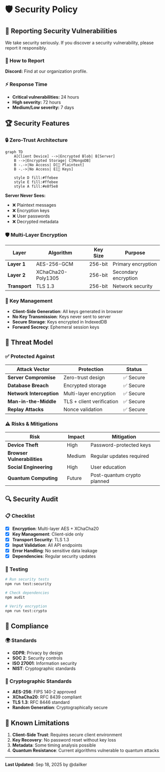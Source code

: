 # 🛡️ Security Policy

## 🔐 Reporting Security Vulnerabilities

We take security seriously. If you discover a security vulnerability, please report it responsibly.

### 📧 How to Report

**Discord:** Find at our organization profile.


### ⚡ Response Time

- **Critical vulnerabilities:** 24 hours
- **High severity:** 72 hours  
- **Medium/Low severity:** 7 days

## 🏆 Security Features

### 🔒 Zero-Trust Architecture

```mermaid
graph TD
    A[Client Device] -->|Encrypted Blob| B[Server]
    B -->|Encrypted Storage| C[MongoDB]
    B -.->|No Access| D[🚫 Plaintext]
    B -.->|No Access| E[🚫 Keys]
    
    style D fill:#ffebee
    style E fill:#ffebee
    style A fill:#e8f5e8
```

**Server Never Sees:**
- ❌ Plaintext messages
- ❌ Encryption keys
- ❌ User passwords
- ❌ Decrypted metadata

### 🛡️ Multi-Layer Encryption

| Layer | Algorithm | Key Size | Purpose |
|-------|-----------|----------|---------|
| **Layer 1** | AES-256-GCM | 256-bit | Primary encryption |
| **Layer 2** | XChaCha20-Poly1305 | 256-bit | Secondary encryption |
| **Transport** | TLS 1.3 | 256-bit | Network security |

### 🔑 Key Management

- **Client-Side Generation**: All keys generated in browser
- **No Key Transmission**: Keys never sent to server
- **Secure Storage**: Keys encrypted in IndexedDB
- **Forward Secrecy**: Ephemeral session keys

## 🚨 Threat Model

### ✅ Protected Against

| Attack Vector | Protection | Status |
|---------------|------------|--------|
| **Server Compromise** | Zero-trust design | ✅ Secure |
| **Database Breach** | Encrypted storage | ✅ Secure |
| **Network Interception** | Multi-layer encryption | ✅ Secure |
| **Man-in-the-Middle** | TLS + client verification | ✅ Secure |
| **Replay Attacks** | Nonce validation | ✅ Secure |

### ⚠️ Risks & Mitigations

| Risk | Impact | Mitigation |
|------|--------|------------|
| **Device Theft** | High | Password-protected keys |
| **Browser Vulnerabilities** | Medium | Regular updates required |
| **Social Engineering** | High | User education |
| **Quantum Computing** | Future | Post-quantum crypto planned |

## 🔍 Security Audit

### 📋 Checklist

- [x] **Encryption**: Multi-layer AES + XChaCha20
- [x] **Key Management**: Client-side only
- [x] **Transport Security**: TLS 1.3
- [x] **Input Validation**: All API endpoints
- [x] **Error Handling**: No sensitive data leakage
- [x] **Dependencies**: Regular security updates

### 🧪 Testing

```bash
# Run security tests
npm run test:security

# Check dependencies
npm audit

# Verify encryption
npm run test:crypto
```

## 📜 Compliance

### 🌍 Standards

- **GDPR**: Privacy by design
- **SOC 2**: Security controls
- **ISO 27001**: Information security
- **NIST**: Cryptographic standards

### 🔐 Cryptographic Standards

- **AES-256**: FIPS 140-2 approved
- **XChaCha20**: RFC 8439 compliant
- **TLS 1.3**: RFC 8446 standard
- **Random Generation**: Cryptographically secure

## 🚫 Known Limitations

1. **Client-Side Trust**: Requires secure client environment
2. **Key Recovery**: No password reset without key loss
3. **Metadata**: Some timing analysis possible
4. **Quantum Resistance**: Current algorithms vulnerable to quantum attacks
---

**Last Updated:** Sep 18, 2025 by @dailker